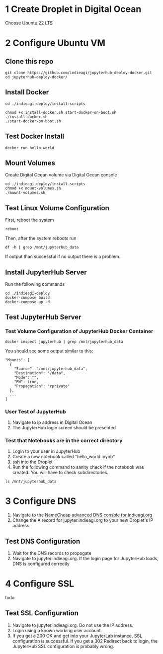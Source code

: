 # 1 Create Droplet in Digital Ocean
Choose Ubuntu 22 LTS
 
# 2 Configure Ubuntu VM
## Clone this repo
```
git clone https://github.com/indieagi/jupyterhub-deploy-docker.git
cd jupyterhub-deploy-docker/
```

## Install Docker
```
cd ./indieagi-deploy/install-scripts

chmod +x install-docker.sh start-docker-on-boot.sh
./install-docker.sh
./start-docker-on-boot.sh

```

## Test Docker Install
```
docker run hello-world
```

## Mount Volumes
Create Digital Ocean volume via Digital Ocean console
```
cd ./indieagi-deploy/install-scripts
chmod +x mount-volumes.sh
./mount-volumes.sh
```

## Test Linux Volume Configuration
First, reboot the system
```
reboot
```

Then, after the system reboots run
```
df -h | grep /mnt/jupyterhub_data
```
If output than successful if no output there is a problem.

## Install JupyterHub Server
Run the following commands
```
cd ./indieagi-deploy
docker-compose build
docker-compose up -d
```

## Test JupyterHub Server
### Test Volume Configuration of JupyterHub Docker Container
```
docker inspect jupyterhub | grep /mnt/jupyterhub_data
```
You should see some output similar to this:
```
"Mounts": [
  {
    "Source": "/mnt/jupyterhub_data",
    "Destination": "/data",
    "Mode": "",
    "RW": true,
    "Propagation": "rprivate"
  },
  ...
]
```

### User Test of JupyterHub
1. Navigate to ip address in Digital Ocean
2. The JupyterHub login screen should be presented

### Test that Notebooks are in the correct directory
1. Login to your user in JupyterHub
2. Create a new notebook called "hello_world.ipynb"
3. ssh into the Droplet
4. Run the following command to sanity check if the notebook was created. You will have to check subdirectories.
```
ls /mnt/jupyterhub_data
```

# 3 Configure DNS
1. Navigate to the [NameCheap advanced DNS console for indieagi.org](https://ap.www.namecheap.com/Domains/DomainControlPanel/indieagi.org/advancedns)
2. Change the A record for jupyter.indieagi.org to your new Droplet's IP address

## Test DNS Configuration
1. Wait for the DNS records to propogate
2. Navigate to jupyter.indieagi.org. If the login page for JupyterHub loads, DNS is configured correctly

# 4 Configure SSL
todo

## Test SSL Configuration
1. Navigate to jupyter.indieagi.org. Do not use the IP address.
2. Login using a known working user account.
3. If you get a 200 OK and get into your JupyterLab instance, SSL configuration is successful. If you get a 302 Redirect back to login, the JupyterHub SSL configuration is probably wrong.
